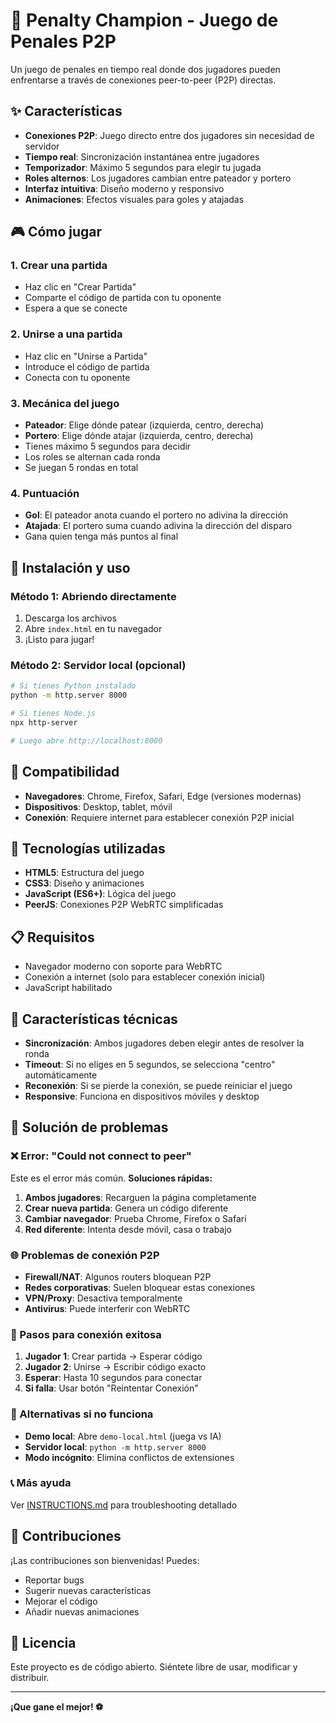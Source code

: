 # 🥅 Penalty Champion - Juego de Penales P2P

Un juego de penales en tiempo real donde dos jugadores pueden enfrentarse a través de conexiones peer-to-peer (P2P) directas.

## ✨ Características

- **Conexiones P2P**: Juego directo entre dos jugadores sin necesidad de servidor
- **Tiempo real**: Sincronización instantánea entre jugadores
- **Temporizador**: Máximo 5 segundos para elegir tu jugada
- **Roles alternos**: Los jugadores cambian entre pateador y portero
- **Interfaz intuitiva**: Diseño moderno y responsivo
- **Animaciones**: Efectos visuales para goles y atajadas

## 🎮 Cómo jugar

### 1. Crear una partida
- Haz clic en "Crear Partida"
- Comparte el código de partida con tu oponente
- Espera a que se conecte

### 2. Unirse a una partida
- Haz clic en "Unirse a Partida"
- Introduce el código de partida
- Conecta con tu oponente

### 3. Mecánica del juego
- **Pateador**: Elige dónde patear (izquierda, centro, derecha)
- **Portero**: Elige dónde atajar (izquierda, centro, derecha)
- Tienes máximo 5 segundos para decidir
- Los roles se alternan cada ronda
- Se juegan 5 rondas en total

### 4. Puntuación
- **Gol**: El pateador anota cuando el portero no adivina la dirección
- **Atajada**: El portero suma cuando adivina la dirección del disparo
- Gana quien tenga más puntos al final

## 🚀 Instalación y uso

### Método 1: Abriendo directamente
1. Descarga los archivos
2. Abre `index.html` en tu navegador
3. ¡Listo para jugar!

### Método 2: Servidor local (opcional)
```bash
# Si tienes Python instalado
python -m http.server 8000

# Si tienes Node.js
npx http-server

# Luego abre http://localhost:8000
```

## 📱 Compatibilidad

- **Navegadores**: Chrome, Firefox, Safari, Edge (versiones modernas)
- **Dispositivos**: Desktop, tablet, móvil
- **Conexión**: Requiere internet para establecer conexión P2P inicial

## 🔧 Tecnologías utilizadas

- **HTML5**: Estructura del juego
- **CSS3**: Diseño y animaciones
- **JavaScript (ES6+)**: Lógica del juego
- **PeerJS**: Conexiones P2P WebRTC simplificadas

## 📋 Requisitos

- Navegador moderno con soporte para WebRTC
- Conexión a internet (solo para establecer conexión inicial)
- JavaScript habilitado

## 🎯 Características técnicas

- **Sincronización**: Ambos jugadores deben elegir antes de resolver la ronda
- **Timeout**: Si no eliges en 5 segundos, se selecciona "centro" automáticamente
- **Reconexión**: Si se pierde la conexión, se puede reiniciar el juego
- **Responsive**: Funciona en dispositivos móviles y desktop

## 🐛 Solución de problemas

### ❌ Error: "Could not connect to peer"
Este es el error más común. **Soluciones rápidas:**

1. **Ambos jugadores**: Recarguen la página completamente
2. **Crear nueva partida**: Genera un código diferente
3. **Cambiar navegador**: Prueba Chrome, Firefox o Safari
4. **Red diferente**: Intenta desde móvil, casa o trabajo

### 🌐 Problemas de conexión P2P
- **Firewall/NAT**: Algunos routers bloquean P2P
- **Redes corporativas**: Suelen bloquear estas conexiones
- **VPN/Proxy**: Desactiva temporalmente
- **Antivirus**: Puede interferir con WebRTC

### 🔧 Pasos para conexión exitosa
1. **Jugador 1**: Crear partida → Esperar código
2. **Jugador 2**: Unirse → Escribir código exacto
3. **Esperar**: Hasta 10 segundos para conectar
4. **Si falla**: Usar botón "Reintentar Conexión"

### 🎯 Alternativas si no funciona
- **Demo local**: Abre `demo-local.html` (juega vs IA)
- **Servidor local**: `python -m http.server 8000`
- **Modo incógnito**: Elimina conflictos de extensiones

### 📞 Más ayuda
Ver [INSTRUCTIONS.md](INSTRUCTIONS.md) para troubleshooting detallado

## 🤝 Contribuciones

¡Las contribuciones son bienvenidas! Puedes:
- Reportar bugs
- Sugerir nuevas características
- Mejorar el código
- Añadir nuevas animaciones

## 📄 Licencia

Este proyecto es de código abierto. Siéntete libre de usar, modificar y distribuir.

---

**¡Que gane el mejor! ⚽** 